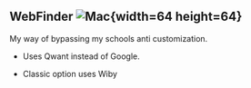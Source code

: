 ## WebFinder ![Mac](https://webfinder.ml/assets/9d106a7c24d36c42d872fc80b2ebff84_ySgtJPk8KU.icns.png){width=64 height=64}

My way of bypassing my schools anti customization.

- Uses Qwant instead of Google.

- Classic option uses Wiby
